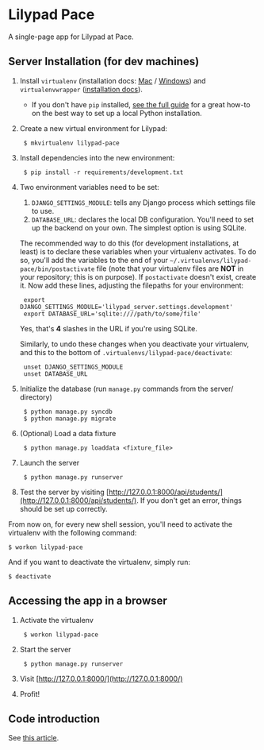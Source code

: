 # Lilypad Pace

A single-page app for Lilypad at Pace.

## Server Installation (for dev machines)

1.  Install `virtualenv` (installation docs: [Mac](http://docs.python-guide.org/en/latest/starting/install/osx/#virtualenv) / [Windows](http://docs.python-guide.org/en/latest/starting/install/win/#virtualenv)) and `virtualenvwrapper` ([installation docs](http://virtualenvwrapper.readthedocs.org/en/latest/install.html)).
    - If you don't have `pip` installed, [see the full guide](http://docs.python-guide.org/en/latest/#getting-started)
      for a great how-to on the best way to set up a local Python installation.

2. Create a new virtual environment for Lilypad:

        $ mkvirtualenv lilypad-pace

3. Install dependencies into the new environment:

        $ pip install -r requirements/development.txt

4. Two environment variables need to be set:
    1. `DJANGO_SETTINGS_MODULE`: tells any Django process which settings file to use.
    2. `DATABASE_URL`: declares the local DB configuration. You'll need to set up the backend on your own. The simplest option is using SQLite.
    
    The recommended way to do this (for development installations, at least) is to declare these variables when your virtualenv activates. To do so, you'll add the variables to the end of your `~/.virtualenvs/lilypad-pace/bin/postactivate` file (note that your virtualenv files are **NOT** in your repository; this is on purpose). If `postactivate` doesn't exist, create it. Now add these lines, adjusting the filepaths for your environment:

        export DJANGO_SETTINGS_MODULE='lilypad_server.settings.development'
        export DATABASE_URL='sqlite:////path/to/some/file'


    Yes, that's **4** slashes in the URL if you're using SQLite.

    Similarly, to undo these changes when you deactivate your virtualenv, and this to the bottom of `.virtualenvs/lilypad-pace/deactivate`:

        unset DJANGO_SETTINGS_MODULE
        unset DATABASE_URL

5. Initialize the database (run `manage.py` commands from the server/ directory)

        $ python manage.py syncdb
        $ python manage.py migrate

6. (Optional) Load a data fixture

        $ python manage.py loaddata <fixture_file>

7. Launch the server

        $ python manage.py runserver

8. Test the server by visiting [http://127.0.0.1:8000/api/students/](http://127.0.0.1:8000/api/students/). If you don't get an error, things should be set up correctly.

From now on, for every new shell session, you'll need to activate the virtualenv with the following command:

    $ workon lilypad-pace

And if you want to deactivate the virtualenv, simply run:

    $ deactivate


## Accessing the app in a browser

1. Activate the virtualenv

		$ workon lilypad-pace

2. Start the server

		$ python manage.py runserver

3. Visit [http://127.0.0.1:8000/](http://127.0.0.1:8000/)

4. Profit!


## Code introduction

See [this article](angular-lilypad-intro.md).